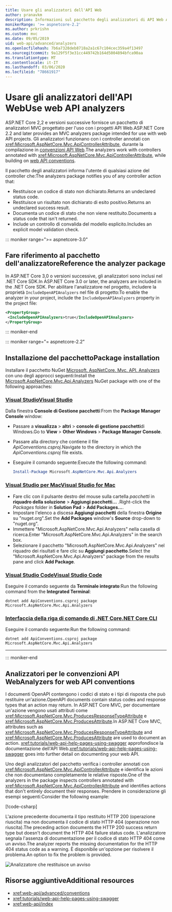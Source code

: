 ```yaml
---
title: Usare gli analizzatori dell'API Web
author: pranavkm
description: Informazioni sul pacchetto degli analizzatori di API Web ASP.NET Core MVC.
monikerRange: '>= aspnetcore-2.2'
ms.author: prkrishn
ms.custom: mvc
ms.date: 09/05/2019
uid: web-api/advanced/analyzers
ms.openlocfilehash: 7b6a7328deb8718a2a1c67c104cec359a4f13497
ms.sourcegitcommit: 9a129f5f3e31cc449742b164d5004894bfca90aa
ms.translationtype: MT
ms.contentlocale: it-IT
ms.lasthandoff: 03/06/2020
ms.locfileid: "78661917"
---
```

# <a name="use-web-api-analyzers"></a><span data-ttu-id="de3c9-103">Usare gli analizzatori dell'API Web</span><span class="sxs-lookup"><span data-stu-id="de3c9-103">Use web API analyzers</span></span>

<span data-ttu-id="de3c9-104">ASP.NET Core 2,2 e versioni successive fornisce un pacchetto di analizzatori MVC progettato per l'uso con i progetti API Web.</span><span class="sxs-lookup"><span data-stu-id="de3c9-104">ASP.NET Core 2.2 and later provides an MVC analyzers package intended for use with web API projects.</span></span> <span data-ttu-id="de3c9-105">Gli analizzatori funzionano con i controller annotati con <xref:Microsoft.AspNetCore.Mvc.ApiControllerAttribute>, durante la compilazione in [convenzioni API Web](xref:web-api/advanced/conventions).</span><span class="sxs-lookup"><span data-stu-id="de3c9-105">The analyzers work with controllers annotated with <xref:Microsoft.AspNetCore.Mvc.ApiControllerAttribute>, while building on [web API conventions](xref:web-api/advanced/conventions).</span></span>

<span data-ttu-id="de3c9-106">Il pacchetto degli analizzatori informa l'utente di qualsiasi azione del controller che:</span><span class="sxs-lookup"><span data-stu-id="de3c9-106">The analyzers package notifies you of any controller action that:</span></span>

* <span data-ttu-id="de3c9-107">Restituisce un codice di stato non dichiarato.</span><span class="sxs-lookup"><span data-stu-id="de3c9-107">Returns an undeclared status code.</span></span>
* <span data-ttu-id="de3c9-108">Restituisce un risultato non dichiarato di esito positivo.</span><span class="sxs-lookup"><span data-stu-id="de3c9-108">Returns an undeclared success result.</span></span>
* <span data-ttu-id="de3c9-109">Documenta un codice di stato che non viene restituito.</span><span class="sxs-lookup"><span data-stu-id="de3c9-109">Documents a status code that isn't returned.</span></span>
* <span data-ttu-id="de3c9-110">Include un controllo di convalida del modello esplicito.</span><span class="sxs-lookup"><span data-stu-id="de3c9-110">Includes an explicit model validation check.</span></span>

::: moniker range=">= aspnetcore-3.0"

## <a name="reference-the-analyzer-package"></a><span data-ttu-id="de3c9-111">Fare riferimento al pacchetto dell'analizzatore</span><span class="sxs-lookup"><span data-stu-id="de3c9-111">Reference the analyzer package</span></span>

<span data-ttu-id="de3c9-112">In ASP.NET Core 3,0 o versioni successive, gli analizzatori sono inclusi nel .NET Core SDK.</span><span class="sxs-lookup"><span data-stu-id="de3c9-112">In ASP.NET Core 3.0 or later, the analyzers are included in the .NET Core SDK.</span></span> <span data-ttu-id="de3c9-113">Per abilitare l'analizzatore nel progetto, includere la proprietà `IncludeOpenAPIAnalyzers` nel file di progetto:</span><span class="sxs-lookup"><span data-stu-id="de3c9-113">To enable the analyzer in your project, include the `IncludeOpenAPIAnalyzers` property in the project file:</span></span>

```xml
<PropertyGroup>
 <IncludeOpenAPIAnalyzers>true</IncludeOpenAPIAnalyzers>
</PropertyGroup>
```

::: moniker-end

::: moniker range="= aspnetcore-2.2"

## <a name="package-installation"></a><span data-ttu-id="de3c9-114">Installazione del pacchetto</span><span class="sxs-lookup"><span data-stu-id="de3c9-114">Package installation</span></span>

<span data-ttu-id="de3c9-115">Installare il pacchetto NuGet [Microsoft. AspNetCore. Mvc. API. Analyzers](https://www.nuget.org/packages/Microsoft.AspNetCore.Mvc.Api.Analyzers) con uno degli approcci seguenti:</span><span class="sxs-lookup"><span data-stu-id="de3c9-115">Install the [Microsoft.AspNetCore.Mvc.Api.Analyzers](https://www.nuget.org/packages/Microsoft.AspNetCore.Mvc.Api.Analyzers) NuGet package with one of the following approaches:</span></span>

### <a name="visual-studio"></a>[<span data-ttu-id="de3c9-116">Visual Studio</span><span class="sxs-lookup"><span data-stu-id="de3c9-116">Visual Studio</span></span>](#tab/visual-studio)

<span data-ttu-id="de3c9-117">Dalla finestra **Console di Gestione pacchetti**:</span><span class="sxs-lookup"><span data-stu-id="de3c9-117">From the **Package Manager Console** window:</span></span>
  * <span data-ttu-id="de3c9-118">Passare a **visualizza** > **altri** > **console di gestione pacchetti**di Windows.</span><span class="sxs-lookup"><span data-stu-id="de3c9-118">Go to **View** > **Other Windows** > **Package Manager Console**.</span></span>
  * <span data-ttu-id="de3c9-119">Passare alla directory che contiene il file *ApiConventions.csproj*.</span><span class="sxs-lookup"><span data-stu-id="de3c9-119">Navigate to the directory in which the *ApiConventions.csproj* file exists.</span></span>
  * <span data-ttu-id="de3c9-120">Eseguire il comando seguente:</span><span class="sxs-lookup"><span data-stu-id="de3c9-120">Execute the following command:</span></span>

    ```powershell
    Install-Package Microsoft.AspNetCore.Mvc.Api.Analyzers
    ```

### <a name="visual-studio-for-mac"></a>[<span data-ttu-id="de3c9-121">Visual Studio per Mac</span><span class="sxs-lookup"><span data-stu-id="de3c9-121">Visual Studio for Mac</span></span>](#tab/visual-studio-mac)

* <span data-ttu-id="de3c9-122">Fare clic con il pulsante destro del mouse sulla cartella *pacchetti* in **riquadro della soluzione** > **Aggiungi pacchetti...** .</span><span class="sxs-lookup"><span data-stu-id="de3c9-122">Right-click the *Packages* folder in **Solution Pad** > **Add Packages...**.</span></span>
* <span data-ttu-id="de3c9-123">Impostare l'elenco a discesa **Aggiungi pacchetti** della finestra **Origine** su "nuget.org".</span><span class="sxs-lookup"><span data-stu-id="de3c9-123">Set the **Add Packages** window's **Source** drop-down to "nuget.org".</span></span>
* <span data-ttu-id="de3c9-124">Immettere "Microsoft.AspNetCore.Mvc.Api.Analyzers" nella casella di ricerca.</span><span class="sxs-lookup"><span data-stu-id="de3c9-124">Enter "Microsoft.AspNetCore.Mvc.Api.Analyzers" in the search box.</span></span>
* <span data-ttu-id="de3c9-125">Selezionare il pacchetto "Microsoft.AspNetCore.Mvc.Api.Analyzers" nel riquadro dei risultati e fare clic su **Aggiungi pacchetto**.</span><span class="sxs-lookup"><span data-stu-id="de3c9-125">Select the "Microsoft.AspNetCore.Mvc.Api.Analyzers" package from the results pane and click **Add Package**.</span></span>

### <a name="visual-studio-code"></a>[<span data-ttu-id="de3c9-126">Visual Studio Code</span><span class="sxs-lookup"><span data-stu-id="de3c9-126">Visual Studio Code</span></span>](#tab/visual-studio-code)

<span data-ttu-id="de3c9-127">Eseguire il comando seguente da **Terminale integrato**:</span><span class="sxs-lookup"><span data-stu-id="de3c9-127">Run the following command from the **Integrated Terminal**:</span></span>

```dotnetcli
dotnet add ApiConventions.csproj package Microsoft.AspNetCore.Mvc.Api.Analyzers
```

### <a name="net-core-cli"></a>[<span data-ttu-id="de3c9-128">Interfaccia della riga di comando di .NET Core</span><span class="sxs-lookup"><span data-stu-id="de3c9-128">.NET Core CLI</span></span>](#tab/netcore-cli)

<span data-ttu-id="de3c9-129">Eseguire il comando seguente:</span><span class="sxs-lookup"><span data-stu-id="de3c9-129">Run the following command:</span></span>

```dotnetcli
dotnet add ApiConventions.csproj package Microsoft.AspNetCore.Mvc.Api.Analyzers
```

---

::: moniker-end

## <a name="analyzers-for-web-api-conventions"></a><span data-ttu-id="de3c9-130">Analizzatori per le convenzioni API Web</span><span class="sxs-lookup"><span data-stu-id="de3c9-130">Analyzers for web API conventions</span></span>

<span data-ttu-id="de3c9-131">I documenti OpenAPI contengono i codici di stato e i tipi di risposta che può restituire un'azione.</span><span class="sxs-lookup"><span data-stu-id="de3c9-131">OpenAPI documents contain status codes and response types that an action may return.</span></span> <span data-ttu-id="de3c9-132">In ASP.NET Core MVC, per documentare un'azione vengono usati attributi come <xref:Microsoft.AspNetCore.Mvc.ProducesResponseTypeAttribute> e <xref:Microsoft.AspNetCore.Mvc.ProducesAttribute>.</span><span class="sxs-lookup"><span data-stu-id="de3c9-132">In ASP.NET Core MVC, attributes such as <xref:Microsoft.AspNetCore.Mvc.ProducesResponseTypeAttribute> and <xref:Microsoft.AspNetCore.Mvc.ProducesAttribute> are used to document an action.</span></span> <span data-ttu-id="de3c9-133"><xref:tutorials/web-api-help-pages-using-swagger> approfondisce la documentazione dell'API Web.</span><span class="sxs-lookup"><span data-stu-id="de3c9-133"><xref:tutorials/web-api-help-pages-using-swagger> goes into further detail on documenting your web API.</span></span>

<span data-ttu-id="de3c9-134">Uno degli analizzatori del pacchetto verifica i controller annotati con <xref:Microsoft.AspNetCore.Mvc.ApiControllerAttribute> e identifica le azioni che non documentano completamente le relative risposte.</span><span class="sxs-lookup"><span data-stu-id="de3c9-134">One of the analyzers in the package inspects controllers annotated with <xref:Microsoft.AspNetCore.Mvc.ApiControllerAttribute> and identifies actions that don't entirely document their responses.</span></span> <span data-ttu-id="de3c9-135">Prendere in considerazione gli esempi seguenti:</span><span class="sxs-lookup"><span data-stu-id="de3c9-135">Consider the following example:</span></span>

[!code-csharp[](conventions/sample/Controllers/ContactsController.cs?name=missing404docs&highlight=10)]

<span data-ttu-id="de3c9-136">L'azione precedente documenta il tipo restituito HTTP 200 (operazione riuscita) ma non documenta il codice di stato HTTP 404 (operazione non riuscita).</span><span class="sxs-lookup"><span data-stu-id="de3c9-136">The preceding action documents the HTTP 200 success return type but doesn't document the HTTP 404 failure status code.</span></span> <span data-ttu-id="de3c9-137">L'analizzatore segnala l'assenza di documentazione per il codice di stato HTTP 404 come un avviso.</span><span class="sxs-lookup"><span data-stu-id="de3c9-137">The analyzer reports the missing documentation for the HTTP 404 status code as a warning.</span></span> <span data-ttu-id="de3c9-138">È disponibile un'opzione per risolvere il problema.</span><span class="sxs-lookup"><span data-stu-id="de3c9-138">An option to fix the problem is provided.</span></span>

![Analizzatore che restituisce un avviso](conventions/_static/Analyzer.gif)

## <a name="additional-resources"></a><span data-ttu-id="de3c9-140">Risorse aggiuntive</span><span class="sxs-lookup"><span data-stu-id="de3c9-140">Additional resources</span></span>

* <xref:web-api/advanced/conventions>
* <xref:tutorials/web-api-help-pages-using-swagger>
* <xref:web-api/index>

